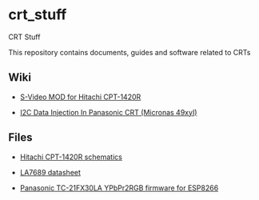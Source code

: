 # crt_stuff
CRT Stuff

This repository contains documents, guides and software related to CRTs


## Wiki

- [S-Video MOD for Hitachi CPT-1420R
](https://github.com/charlysan/crt_stuff/wiki/SVIDEO-MOD-for-Hitachi-CPT-1420R)

- [I2C Data Injection In Panasonic CRT (Micronas 49xyI)](https://github.com/charlysan/crt_stuff/wiki/I2C-Data-Injection-In-Panasonic-CRT)

## Files

- [Hitachi CPT-1420R schematics](./docs/Hitachi%20CPT-1420R%20Schematic.pdf)

- [LA7689 datasheet](./docs/LA7680.PDF)

- [Panasonic TC-21FX30LA YPbPr2RGB firmware for ESP8266](./tools/Panasonic/TC-21FX30LA/ypbpr2rgb.ino)